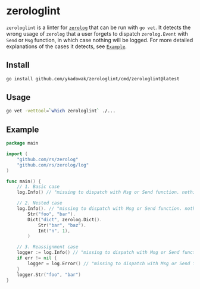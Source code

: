 # zerologlint

`zerologlint` is a linter for [`zerolog`](https://github.com/rs/zerolog) that can be run with `go vet`.
It detects the wrong usage of `zerolog` that a user forgets to dispatch `zerolog.Event` with `Send` or `Msg` function, in which case nothing will be logged. For more detailed explanations of the cases it detects, see [`Example`](#Example).

## Install

```bash
go install github.com/ykadowak/zerologlint/cmd/zerologlint@latest
```

## Usage
```bash
go vet -vettool=`which zerologlint` ./...
```

## Example
```go
package main

import (
    "github.com/rs/zerolog"
    "github.com/rs/zerolog/log"
)

func main() {
    // 1. Basic case
    log.Info() // "missing to dispatch with Msg or Send function. nothing will be logged"

    // 2. Nested case
    log.Info(). // "missing to dispatch with Msg or Send function. nothing will be logged"
        Str("foo", "bar").
        Dict("dict", zerolog.Dict().
            Str("bar", "baz").
            Int("n", 1),
        )

    // 3. Reassignment case
    logger := log.Info() // "missing to dispatch with Msg or Send function. nothing will be logged"
    if err != nil {
        logger = log.Error() // "missing to dispatch with Msg or Send function. nothing will be logged"
    }
    logger.Str("foo", "bar")
}
```
